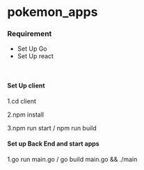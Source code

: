 # pokemon_apps

<h3>Requirement</h3>
<ul>
  <li>Set Up Go</li>
  <li>Set Up react</li>
</ul>
<br>

<h4>Set Up client</h4>
<p>1.cd client</p> 
<p>2.npm install</p>
<p>3.npm run start / npm run build</p>

<h4>Set up Back End and start apps</h4>
<p>1.go run main.go / go build main.go && ./main</p>

